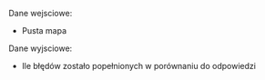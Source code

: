 Dane wejsciowe:
- Pusta mapa 

Dane wyjsciowe:
- Ile błędów zostało popełnionych w porównaniu do odpowiedzi
